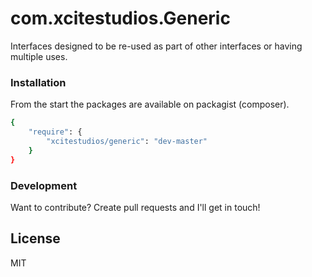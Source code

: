 # com.xcitestudios.Generic

Interfaces designed to be re-used as part of other interfaces or having multiple uses.


### Installation

From the start the packages are available on packagist (composer).

```sh
{
    "require": {
	    "xcitestudios/generic": "dev-master"
	}
}
```


### Development

Want to contribute? Create pull requests and I'll get in touch!

License
----

MIT